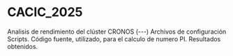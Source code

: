 # CACIC_2025
Analisis de rendimiento del clúster CRONOS
(---)
Archivos de configuración
Scripts.
Código fuente, utilizado, para el calculo de numero PI.
Resultados obtenidos.

